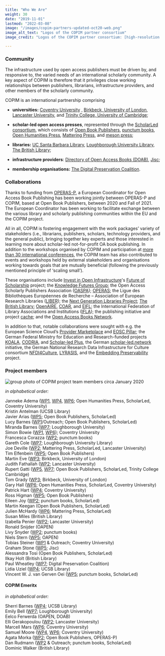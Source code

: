```yaml
---
title: "Who We Are"
weight: 30
date: "2019-11-01"
lastmod: "2022-03-08"
image: "/images/copim-partners-updated-oct20-web.png"
image_alt_text: "Logos of the COPIM partner consortium"
image_credit: "Logos of the COPIM partner consortium: [high-resolution jpg](/images/copim-partners-updated-oct20-highres.jpg)"

---
```


### Community

The infrastructure used by open access publishers must be driven by, and responsive to, the varied needs of an international scholarly community. A key aspect of COPIM is therefore that it privileges close working relationships between publishers, librarians, infrastructure providers, and other members of the scholarly community.

COPIM is an international partnership comprising

-  **universities:** [Coventry University](https://www.coventry.ac.uk/research/research-directories/current-projects/2020/copim/) , [Birkbeck, University of London](http://www.bbk.ac.uk/news/birkbeck-to-play-leading-role-in-project-to-transform-open-access-academic-publishing), [Lancaster University](https://www.lancaster.ac.uk/news/lancaster-university-part-of-28m-project-to-increase-access-to-valuable-research), and [Trinity College, University of Cambridge](https://www.trin.cam.ac.uk/);

-  **scholar-led open access presses**, represented through the [ScholarLed consortium](https://scholarled.org/), which consists of [Open Book Publishers](https://www.openbookpublishers.com/), [punctum books](https://punctumbooks.com/), [Open Humanities Press](https://openhumanitiespress.org/), [Mattering Press](https://www.matteringpress.org/), and [meson press](https://meson.press/);

-  **libraries:** [UC Santa Barbara Library](https://www.library.ucsb.edu/news/ucsb-library-helps-lead-36-million-project-improve-open-access-publishing-infrastructure), [Loughborough University Library](https://www.lboro.ac.uk/library/), [The British Library](https://www.bl.uk/);

-  **infrastructure providers**: [Directory of Open Access Books (DOAB)](https://mailchi.mp/oapen.org/doab-copim-press-release), [Jisc](https://scholarlycommunications.jiscinvolve.org/wp/2020/05/06/open-access-monographs-supporting-bibliodiversity/);

-  **membership organisations:** [The Digital Preservation Coalition](https://www.dpconline.org/news/copim-project).

### Collaborations

Thanks to funding from [OPERAS-P](https://operas.hypotheses.org/operas-p), a European Coordinator for Open Access Book Publishing has been working jointly between OPERAS-P and COPIM, based at Open Book Publishers, between 2020 and Fall of 2021. The European Coordinator has been working to facilitate exchange between the various library and scholarly publishing communities within the EU and the COPIM project.

All in all, COPIM is fostering engagement with the work packages’ variety of stakeholders (i.e., librarians, publishers, scholars, technology providers, and the general public), bringing together key experts and those interested in learning more about scholar-led not-for-profit OA book publishing. In addition to the workshops organised by COPIM and participation at [more than 30 international conferences](https://copim.pubpub.org/pub/copim-outreach-overview/), the COPIM team has also contributed to events and workshops held by external stakeholders and organisations working towards goals that are mutually beneficial (following the previously mentioned principle of ‘scaling small’).

These organisations include [Invest in Open Infrastructure](https://investinopen.org/)'s [Future of Scholarship](https://investinopen.org/blog/reopening-plans-and-the-future-of-open-scholarship-a-call-for-participation/) project; the [Knowledge Futures Group](https://www.knowledgefutures.org/); the Open Access Scholarly Publishers Association ([OASPA](https://oaspa.org/)); [OPERAS](https://operas.hypotheses.org/); the Ligue des Bibliothèques Européennes de Recherche – Association of European Research Libraries ([LIBER](https://libereurope.eu/)); the [Next Generation Libraries Project](https://educopia.org/next-generation-library-publishing/); [The British Library](https://blogs.bl.uk/living-knowledge/2020/10/open-and-engaged-conference-2020-inequities-in-scholarly-communications.html); [OpenAIRE](https://www.openaire.eu/events/eventdetail/772/53%7C54%7C55%7C56%7C57%7C58%7C272%7C303/equity-and-inclusion-community-owned-infrastructures-for-open-science), [COAR](https://www.coar-repositories.org/event/equity-and-inclusion-community-owned-infrastructures-for-open-science/), and [EIFL](https://www.eifl.net/); the International Federation of Library Associations and Institutions ([IFLA](https://www.ifla.org/)); the publishing initiative and project [cache](https://cache.ch/blog/workshopselbermachenberlin); and the [Open Access Books Network](https://hcommons.org/groups/open-access-books-network/).

In addition to that, notable collaborations were sought with e.g. the European Science Cloud’s [Provider Marketplace](https://marketplace.eosc-portal.eu/providers/thoth/details) and [EOSC Pillar](https://www.eosc-pillar.eu/news/six-applicants-awarded-eosc-pillar-open-call-thematic-service-providers);
the German Federal Ministry for Education and Research-funded projects [KOALA](https://projects.tib.eu/koala/en/),
[CODRIA](https://open-access.network/en/vernetzen/open-access-projekte/codria), and [Scholar-led Plus](https://open-access.network/en/vernetzen/open-access-projekte/scholar-led-plus), the German [scholar-led.network](https://graphite.page/scholar-led-manifest/)
initiative, the German National Research Data Infrastructure for Culture consortium [NFDI4Culture](https://nfdi4culture.de/news-events/events/next-generation-books-mapping-workflows-and-tool-sets.html), [LYRASIS](https://www.lyrasis.org/), and the [Embedding Preservability](https://guides.nyu.edu/blog/The-Andrew-W-Mellon-Foundation-Awards-NYU-502400-For-Libraries-Project-to-Expand-Capabilities-F) project.

### Project members

![group photo of COPIM project team members circa January 2020](/images/copim-teamphoto-jan2020.jpg)

*in alphabetical order:*   

Janneke Adema ([WP1](https://www.copim.ac.uk/work-package/wp1/), [WP4](https://www.copim.ac.uk/work-package/wp4/), [WP6](https://www.copim.ac.uk/work-package/wp6/); Open Humanities Press, ScholarLed, Coventry University)  
Kristin Antelman (UCSB Library)  
Javier Arias ([WP5](https://www.copim.ac.uk/work-package/wp5/); Open Book Publishers, ScholarLed)  
Lucy Barnes ([WP1](https://www.copim.ac.uk/work-package/wp1/)/Outreach; Open Book Publishers, ScholarLed)   
Miranda Barnes ([WP7](https://www.copim.ac.uk/work-package/wp7/); Loughborough University)    
Simon Bowie ([WP1](https://www.copim.ac.uk/work-package/wp1/), [WP6](https://www.copim.ac.uk/work-package/wp6/)); Coventry University       
Francesca Corazza ([WP2](https://www.copim.ac.uk/work-package/wp2/); punctum books)    
Gareth Cole ([WP7](https://www.copim.ac.uk/work-package/wp7/); Loughborough University Library)  
Joe Deville ([WP2](https://www.copim.ac.uk/work-package/wp2/); Mattering Press, ScholarLed, Lancaster University)   
Tim Elfenbein ([WP5](https://www.copim.ac.uk/work-package/wp5/); Open Book Publishers)  
Martin Eve ([WP3](https://www.copim.ac.uk/work-package/wp3/); Birkbeck, University of London)   
Judith Fathallah ([WP2](https://www.copim.ac.uk/work-package/wp2/); Lancaster University)  
Rupert Gatti ([WP5](https://www.copim.ac.uk/work-package/wp5/), [WP7](https://www.copim.ac.uk/work-package/wp7/); Open Book Publishers, ScholarLed, Trinity College Cambridge)  
Tom Grady ([WP3](https://www.copim.ac.uk/work-package/wp3/); Birkbeck, University of London)    
Gary Hall ([WP6](https://www.copim.ac.uk/work-package/wp6/); Open Humanities Press, ScholarLed, Coventry University)  
Patrick Hart ([WP4](https://www.copim.ac.uk/work-package/wp4/); Coventry University)     
Ross Higman ([WP5](https://www.copim.ac.uk/work-package/wp5/); Open Book Publishers)  
Eileen Joy ([WP2](https://www.copim.ac.uk/work-package/wp2/); punctum books, ScholarLed)   
Martin Keegan (Open Book Publishers, ScholarLed)  
Julien McHardy ([WP6](https://www.copim.ac.uk/work-package/wp6/); Mattering Press, ScholarLed)  
Susan Miles (British Library)  
Izabella Penier ([WP2](https://www.copim.ac.uk/work-package/wp2/); Lancaster University)  
Ronald Snijder (OAPEN)  
Livy Snyder ([WP2](https://www.copim.ac.uk/work-package/wp2/); punctum books)    
Niels Stern ([WP5](https://www.copim.ac.uk/work-package/wp5/); OAPEN)  
Tobias Steiner ([WP1](https://www.copim.ac.uk/work-package/wp1/) & Outreach; Coventry University)  
Graham Stone ([WP5](https://www.copim.ac.uk/work-package/wp5/); Jisc)  
Alessandra Tosi (Open Book Publishers, ScholarLed)   
Ilkay Holt (British Library)   
Paul Wheatley ([WP7](https://www.copim.ac.uk/work-package/wp7/); Digital Preservation Coalition)     
Lidia Uziel ([WP4](https://www.copim.ac.uk/work-package/wp4/); UCSB Library)     
Vincent W. J. van Gerven Oei ([WP5](https://www.copim.ac.uk/work-package/wp5/); punctum books, ScholarLed)    

#### COPIM Emeritx

*in alphabetical order:*   

Sherri Barnes ([WP4](https://www.copim.ac.uk/work-package/wp4/); UCSB Library)  
Emily Bell ([WP7](https://www.copim.ac.uk/work-package/wp7/); Loughborough University)  
Eelco Ferwerda (OAPEN, DOAB)  
Elli Gerakopoulou ([WP2](https://www.copim.ac.uk/work-package/wp2/); Lancaster University)  
Marcell Mars ([WP6](https://www.copim.ac.uk/work-package/wp6/); Coventry University)  
Samuel Moore ([WP4](https://www.copim.ac.uk/work-package/wp4/), [WP6](https://www.copim.ac.uk/work-package/wp6/);  Coventry University)  
Agata Morka ([WP2](https://www.copim.ac.uk/work-package/wp2/); Open Book Publishers, OPERAS-P)  
Dan Rudmann ([WP2](https://www.copim.ac.uk/work-package/wp2/) & Outreach; punctum books, ScholarLed)  
Dominic Walker (British Library)   
